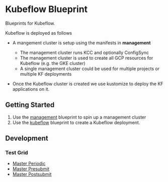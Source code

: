 # Kubeflow Blueprint

Blueprints for Kubeflow.

Kubeflow is deployed as follows

* A mangement cluster is setup using the manifests in **management**
  * The management cluster runs KCC and optionally ConfigSync
  * The management cluster is used to create all GCP resources for Kubeflow (e.g. the GKE cluster)
  * A single management cluster could be used for multiple projects or multiple KF deployments

* Once the Kubeflow cluster is created we use kustomize to deploy the KF applications on it.

## Getting Started

1. Use the [management](./management/README.md) blueprint to spin up a management
   cluster
1. Use the [kubeflow](./kubeflow/README.md) blueprint to create a Kubeflow deployment.

## Development

### Test Grid

* [Master Periodic](https://k8s-testgrid.appspot.com/sig-big-data#kubeflow-gcp-blueprints-master&group-by-hierarchy-pattern=%5B%5Cw-%5D%2B)
* [Master Presubmit](https://k8s-testgrid.appspot.com/sig-big-data#kubeflow-gcp-blueprints-presubmit&group-by-hierarchy-pattern=%5B%5Cw-%5D%2B)
* [Master Postsubmit](https://k8s-testgrid.appspot.com/sig-big-data#kubeflow-gcp-blueprints-postsubmit&group-by-hierarchy-pattern=%5B%5Cw-%5D%2B)
